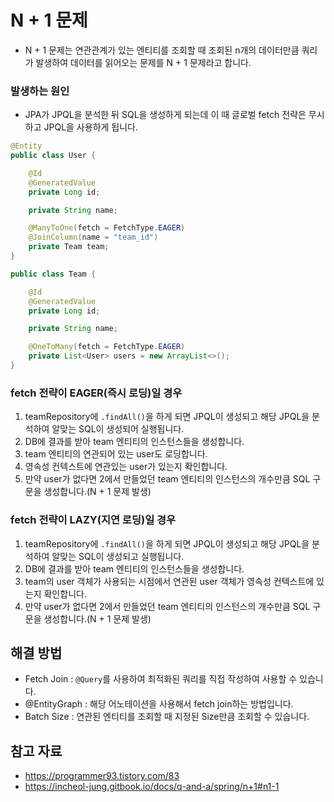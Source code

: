 # N + 1 문제
- N + 1 문제는 연관관계가 있는 엔티티를 조회할 때 조회된 n개의 데이터만큼 쿼리가 발생하여 데이터를 읽어오는 문제를 N + 1 문제라고 합니다.
### 발생하는 원인
- JPA가 JPQL을 분석한 뒤 SQL을 생성하게 되는데 이 때 글로벌 fetch 전략은 무시하고 JPQL을 사용하게 됩니다.

```Java
@Entity
public class User {

	@Id
	@GeneratedValue
	private Long id;

	private String name;

	@ManyToOne(fetch = FetchType.EAGER)
	@JoinColumn(name = "team_id")
	private Team team;
}
```
```Java
public class Team {

	@Id
	@GeneratedValue
	private Long id;

	private String name;

	@OneToMany(fetch = FetchType.EAGER)
	private List<User> users = new ArrayList<>();
}
```
### fetch 전략이 EAGER(즉시 로딩)일 경우
1. teamRepository에 `.findAll()`을 하게 되면 JPQL이 생성되고 해당 JPQL을 분석하여 알맞는 SQL이 생성되어 실행됩니다.
2. DB에 결과를 받아 team 엔티티의 인스턴스들을 생성합니다.
3. team 엔티티의 연관되어 있는 user도 로딩합니다.
4. 영속성 컨텍스트에 연관있는 user가 있는지 확인합니다.
5. 만약 user가 없다면 2에서 만들었던 team 엔티티의 인스턴스의 개수만큼 SQL 구문을 생성합니다.(N + 1 문제 발생)
### fetch 전략이 LAZY(지연 로딩)일 경우
1. teamRepository에 `.findAll()`을 하게 되면 JPQL이 생성되고 해당 JPQL을 분석하여 알맞는 SQL이 생성되고 실행됩니다.
2. DB에 결과를 받아 team 엔티티의 인스턴스들을 생성합니다.
3. team의 user 객체가 사용되는 시점에서 연관된 user 객체가 영속성 컨텍스트에 있는지 확인합니다.
4. 만약 user가 없다면 2에서 만들었던 team 엔티티의 인스턴스의 개수만큼 SQL 구문을 생성합니다.(N + 1 문제 발생)
## 해결 방법
- Fetch Join : `@Query`를 사용하여 최적화된 쿼리를 직접 작성하여 사용할 수 있습니다.
- @EntityGraph : 해당 어노테이션을 사용해서 fetch join하는 방법입니다.
- Batch Size : 연관된 엔티티를 조회할 때 지정된 Size만큼 조회할 수 있습니다.
## 참고 자료
- https://programmer93.tistory.com/83
- https://incheol-jung.gitbook.io/docs/q-and-a/spring/n+1#n1-1